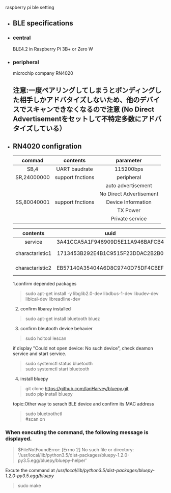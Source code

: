 raspberry pi ble setting

- ## BLE specifications

- ### central
    BLE4.2 in Raspberry Pi 3B+ or Zero W
- ### peripheral
    microchip company RN4020
	## 注意:一度ペアリングしてしまうとボンディングした相手しかアドバタイズしないため、他のデバイスでスキャンできなくなるので注意 (No Direct Advertisementをセットして不特定多数にアドバタイズしている）

- ## RN4020 configration    

	|commad|   contents    |parameter|   
	|:----:|:-------------:|:--:|   
	|SB,4|UART baudrate|115200bps|    
	|SR,24000000|support fnctions|peripheral|
	|||auto advertisement|
	|||No Direct Advertisement|
	|SS,80040001|support fnctions|Device Information|
	|||TX Power|
	|||Private service|


	|   contents    |uuid|property|bits|use|handle|
	|:-------------:|:--:|:-------|:---:|:----:|:---|
	|service        | 3A41CCA5A1F946909D5E11A946BAFCB4 |    |     |||
	|charactaristic1| 1713453B292E4B1C9515F23DDAC2B2B0 |reading |8| operating servo| 0x001B| 
	|charactaristic2| EB57140A35404A6D8C9740D75DF4CBEF |writing |8| magnetic sensor| 0x001D| 


	1.confirm depended packages 
	
	> sudo apt-get install -y libglib2.0-dev libdbus-1-dev libudev-dev libical-dev libreadline-dev

	2. confirm libaray installed 
	
	> sudo apt-get install bluetooth bluez

	3. confirm bleutooth device behavier    
	
	> sudo hcitool lescan   
	
	if display "Could not open device: No such device",
	check deamon service and start service.
	
	> sudo systemctl status bluetooth  
	> sudo systemctl start bluetooth    

	4. install bluepy
	
	> git clone https://github.com/IanHarvey/bluepy.git   
	> sudo pip install bluepy

	topic:Other way to serach BLE device and confirm its MAC address
	> sudo bluetoothctl   
	> \#scan on

### **When executing the command, the following message is displayed.**
> $FileNotFoundError: [Errno 2] No such file or directory: '/usr/local/lib/python3.5/dist-packages/bluepy-1.2.0-py3.5.egg/bluepy/bluepy-helper'

Excute the command at */usr/local/lib/python3.5/dist-packages/bluepy-1.2.0-py3.5.egg/bluepy*
> sudo make